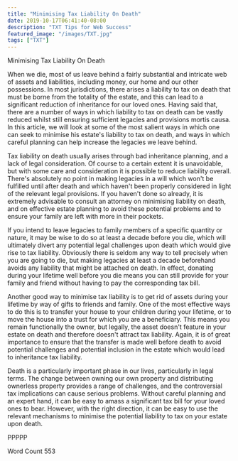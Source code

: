 ```yaml
---
title: "Minimising Tax Liability On Death"
date: 2019-10-17T06:41:40-08:00
description: "TXT Tips for Web Success"
featured_image: "/images/TXT.jpg"
tags: ["TXT"]
---
```


Minimising Tax Liability On Death

When we die, most of us leave behind a fairly substantial and intricate web of assets and liabilities, including money, our home and our other possessions.  In most jurisdictions, there arises a liability to tax on death that must be borne from the totality of the estate, and this can lead to a significant reduction of inheritance for our loved ones.  Having said that, there are a number of ways in which liability to tax on death can be vastly reduced whilst still ensuring sufficient legacies and provisions mortis causa.  In this article, we will look at some of the most salient ways in which one can seek to minimise his estate's liability to tax on death, and ways in which careful planning can help increase the legacies we leave behind.

Tax liability on death usually arises through bad inheritance planning, and a lack of legal consideration.  Of course to a certain extent it is unavoidable, but with some care and consideration it is possible to reduce liability overall.  There's absolutely no point in making legacies in a will which won't be fulfilled until after death and which haven't been properly considered in light of the relevant legal provisions.  If you haven't done so already, it is extremely advisable to consult an attorney on minimising liability on death, and on effective estate planning to avoid these potential problems and to ensure your family are left with more in their pockets.

If you intend to leave legacies to family members of a specific quantity or nature, it may be wise to do so at least a decade before you die, which will ultimately divert any potential legal challenges upon death which would give rise to tax liability.  Obviously there is seldom any way to tell precisely when you are going to die, but making legacies at least a decade beforehand avoids any liability that might be attached on death.  In effect, donating during your lifetime well before you die means you can still provide for your family and friend without having to pay the corresponding tax bill.

Another good way to minimise tax liability is to get rid of assets during your lifetime by way of gifts to friends and family.  One of the most effective ways to do this is to transfer your house to your children during your lifetime, or to move the house into a trust for which you are a beneficiary.  This means you remain functionally the owner, but legally, the asset doesn't feature in your estate on death and therefore doesn't attract tax liability.  Again, it is of great importance to ensure that the transfer is made well before death to avoid potential challenges and potential inclusion in the estate which would lead to inheritance tax liability.

Death is a particularly important phase in our lives, particularly in legal terms.  The change between owning our own property and distributing ownerless property provides a range of challenges, and the controversial tax implications can cause serious problems.  Without careful planning and an expert hand, it can be easy to amass a significant tax bill for your loved ones to bear.  However, with the right direction, it can be easy to use the relevant mechanisms to minimise the potential liability to tax on your estate upon death.

PPPPP

Word Count 553

